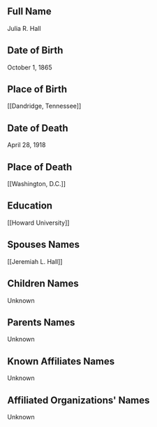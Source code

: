 ## Full Name
Julia R. Hall

## Date of Birth
October 1, 1865

## Place of Birth
[[Dandridge, Tennessee]]

## Date of Death
April 28, 1918

## Place of Death
[[Washington, D.C.]]

## Education
[[Howard University]]

## Spouses Names
[[Jeremiah L. Hall]]

## Children Names
Unknown

## Parents Names
Unknown

## Known Affiliates Names
Unknown

## Affiliated Organizations' Names
Unknown

